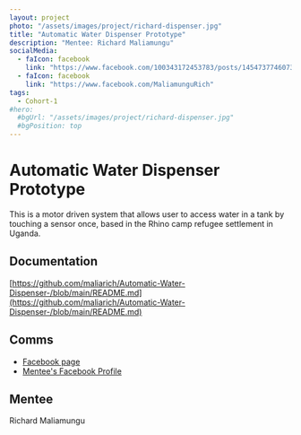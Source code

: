 ```yaml
---
layout: project
photo: "/assets/images/project/richard-dispenser.jpg"
title: "Automatic Water Dispenser Prototype"
description: "Mentee: Richard Maliamungu"
socialMedia:
  - faIcon: facebook
    link: "https://www.facebook.com/100343172453783/posts/145473774607389/"
  - faIcon: facebook
    link: "https://www.facebook.com/MaliamunguRich"
tags:
  - Cohort-1
#hero:
  #bgUrl: "/assets/images/project/richard-dispenser.jpg"
  #bgPosition: top
---
```


# Automatic Water Dispenser Prototype

This is a motor driven system that allows user to access water in a tank by touching a sensor once, based in the Rhino camp refugee settlement in Uganda.

## Documentation

[https://github.com/maliarich/Automatic-Water-Dispenser-/blob/main/README.md](https://github.com/maliarich/Automatic-Water-Dispenser-/blob/main/README.md)

## Comms

- [Facebook page](https://www.facebook.com/100343172453783/posts/145473774607389/)
- [Mentee's Facebook Profile](https://www.facebook.com/MaliamunguRich)

## Mentee
Richard Maliamungu
